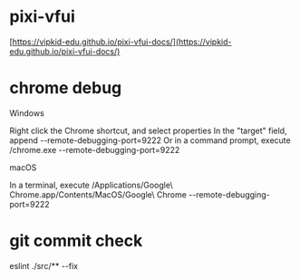# pixi-vfui

[https://vipkid-edu.github.io/pixi-vfui-docs/](https://vipkid-edu.github.io/pixi-vfui-docs/)

# chrome debug 

Windows

Right click the Chrome shortcut, and select properties
In the "target" field, append --remote-debugging-port=9222
Or in a command prompt, execute <path to chrome>/chrome.exe --remote-debugging-port=9222

macOS

In a terminal, execute /Applications/Google\ Chrome.app/Contents/MacOS/Google\ Chrome --remote-debugging-port=9222

# git commit check

eslint ./src/** --fix
